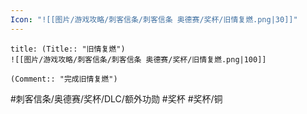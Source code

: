 ```yaml
---
Icon: "![[图片/游戏攻略/刺客信条/刺客信条 奥德赛/奖杯/旧情复燃.png|30]]"
---
```

```ad-common-bronze-trophy
title: (Title:: "旧情复燃")
![[图片/游戏攻略/刺客信条/刺客信条 奥德赛/奖杯/旧情复燃.png|100]]

(Comment:: "完成旧情复燃")
```

#刺客信条/奥德赛/奖杯/DLC/额外功勋 #奖杯 #奖杯/铜
